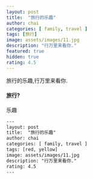 ```yaml
---
layout: post
title:  "旅行的乐趣"
author: chai
categories: [ family, travel ]
tags: [旅行]
image: assets/images/11.jpg
description: "行万里来看你."
featured: true
hidden: true
rating: 4.5
---
```


旅行的乐趣,行万里来看你.

#### 旅行?

乐趣

```html
---
layout: post
title:  "旅行的乐趣"
author: chai
categories: [ family, travel ]
tags: [red, yellow]
image: assets/images/11.jpg
description: "行万里来看你."
rating: 4.5
---
```
